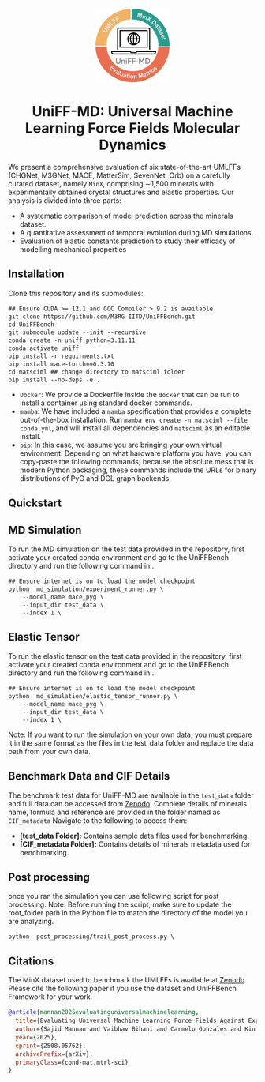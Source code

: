 <div align="center">
<p align="center">
  <img src="uniff.png" alt="My Project Logo" width="150">
</p>





</div>

<div style="text-align: center;">
    <h1>UniFF-MD: Universal Machine Learning Force Fields Molecular Dynamics</h1>
</div>

We present a comprehensive evaluation of six state-of-the-art UMLFFs (CHGNet, M3GNet,
MACE, MatterSim, SevenNet, Orb) on a carefully curated dataset, namely
`MinX`, comprising ∼1,500 minerals with experimentally obtained crystal
structures and elastic properties. Our analysis is divided into three parts: 
-  A systematic comparison of model prediction across the minerals dataset.
-  A quantitative assessment of temporal evolution during MD simulations.
-  Evaluation of elastic constants prediction to study their efficacy of modelling mechanical properties

## Installation
Clone this repository and its submodules:
```console
## Ensure CUDA >= 12.1 and GCC Compiler > 9.2 is available 
git clone https://github.com/M3RG-IITD/UniFFBench.git
cd UniFFBench
git submodule update --init --recursive
conda create -n uniff python=3.11.11
conda activate uniff
pip install -r requirments.txt
pip install mace-torch==0.3.10
cd matsciml ## change directory to matsciml folder
pip install --no-deps -e .
```





- `Docker`: We provide a Dockerfile inside the `docker` that can be run to install a container using standard docker commands.
- `mamba`: We have included a `mamba` specification that provides a complete out-of-the-box installation. Run `mamba env create -n matsciml --file conda.yml`, and will install all dependencies and `matsciml` as an editable install.
- `pip`: In this case, we assume you are bringing your own virtual environment. Depending on what hardware platform you have, you can copy-paste the following commands; because the absolute mess that is modern Python packaging, these commands include the URLs for binary distributions of PyG and DGL graph backends.


## Quickstart

## MD Simulation

To run the MD simulation on the test data provided in the repository, first activate your created conda environment and go to the UniFFBench directory and run the following command in .


```console
## Ensure internet is on to load the model checkpoint 
python  md_simulation/experiment_runner.py \
	--model_name mace_pyg \
	--input_dir test_data \
	--index 1 \
```

## Elastic Tensor

To run the elastic tensor on the test data provided in the repository, first activate your created conda environment and go to the UniFFBench directory and run the following command in .


```console
## Ensure internet is on to load the model checkpoint 
python  md_simulation/elastic_tensor_runner.py \
	--model_name mace_pyg \
	--input_dir test_data \
	--index 1 \
```


Note: If you want to run the simulation on your own data, you must prepare it in the same format as the files in the test_data folder and replace the data path from your own data.






## **Benchmark Data and CIF Details**
The benchmark test data for UniFF-MD are available in the `test_data` folder and full data can be accessed from  [Zenodo](https://doi.org/10.5281/zenodo.16733258). Complete details of minerals name, formula and reference are provided in the folder named as `CIF_metadata` Navigate to the following to access them:

- **[test_data Folder]:** Contains sample data files used for benchmarking.
- **[CIF_metadata Folder]:** Contains details of minerals metadata used for benchmarking.


## Post processing

once you ran the simulation you can use following script for post processing. Note: Before running the script, make sure to update the root_folder path in the Python file to match the directory of the model you are analyzing. 
```console
python  post_processing/trail_post_process.py \
```


## Citations

The MinX dataset used to benchmark the UMLFFs is available at [Zenodo](https://doi.org/10.5281/zenodo.16733258). Please cite the following paper if you use the dataset and UniFFBench Framework for your work.

```bibtex
@article{mannan2025evaluatinguniversalmachinelearning,
  title={Evaluating Universal Machine Learning Force Fields Against Experimental Measurements},
  author={Sajid Mannan and Vaibhav Bihani and Carmelo Gonzales and Kin Long Kelvin Lee and Nitya Nand Gosvami and Sayan Ranu and Santiago Miret and N. M. Anoop Krishnan},
  year={2025},
  eprint={2508.05762},
  archivePrefix={arXiv},
  primaryClass={cond-mat.mtrl-sci}
}
```

</details>

